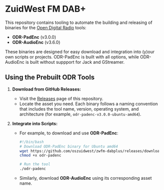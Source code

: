 # ZuidWest FM DAB+

This repository contains tooling to automate the building and releasing of binaries for the [Open Digital Radio](https://github.com/opendigitalradio) tools:
- **ODR-PadEnc** (v3.0.0)
- **ODR-AudioEnc** (v3.6.0)

These binaries are designed for easy download and integration into (y)our own scripts or projects. ODR-PadEnc is built with all options, while ODR-AudioEnc is built without suppport for Jack and GStreamer.

## Using the Prebuilt ODR Tools

1. **Download from GitHub Releases:**
   - Visit the [Releases](https://github.com/oszuidwest/zwfm-dabplus/releases) page of this repository.
   - Locate the asset you need. Each binary follows a naming convention that includes the tool name, version, operating system, and architecture (for example, `odr-padenc-v3.0.0-ubuntu-amd64`).

2. **Integrate into Scripts:**
   - For example, to download and use **ODR-PadEnc**:
     ```bash
     #!/bin/bash
     # Download ODR-PadEnc binary for Ubuntu amd64
     wget https://github.com/oszuidwest/zwfm-dabplus/releases/download/odr-padenc-v3.0.0/odr-padenc-v3.0.0-ubuntu-amd64 -O odr-padenc
     chmod +x odr-padenc
     
     # Run the tool
     ./odr-padenc
     ```
   - Similarly, download **ODR-AudioEnc** using its corresponding asset name.
